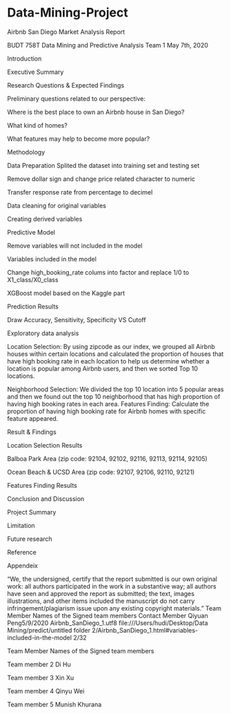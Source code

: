 # Data-Mining-Project

Airbnb San Diego Market Analysis Report

BUDT 758T Data Mining and Predictive Analysis Team 1
May 7th, 2020

Introduction

Executive Summary

Research Questions & Expected Findings

Preliminary questions related to our perspective:

Where is the best place to own an Airbnb house in San Diego?

What kind of homes?

What features may help to become more popular?

Methodology

Data Preparation
Splited the dataset into training set and testing set

Remove dollar sign and change price related character to numeric

Transfer response rate from percentage to decimel

Data cleaning for original variables

Creating derived variables

Predictive Model

Remove variables will not included in the model

Variables included in the model

Change high_booking_rate colums into factor and replace 1/0 to X1_class/X0_class

XGBoost model based on the Kaggle part

Prediction Results

Draw Accuracy, Sensitivity, Specificity VS Cutoff

Exploratory data analysis

Location Selection: By using zipcode as our index, we grouped all Airbnb houses within certain locations and calculated the
proportion of houses that have high booking rate in each location to help us determine whether a location is popular among
Airbnb users, and then we sorted Top 10 locations.

Neighborhood Selection: We divided the top 10 location into 5 popular areas and then we found out the top 10 neighborhood
that has high proportion of having high booking rates in each area.
Features Finding: Calculate the proportion of having high booking rate for Airbnb homes with specific feature appeared.

Result & Findings

Location Selection Results

Balboa Park Area (zip code: 92104, 92102, 92116, 92113, 92114, 92105)

Ocean Beach & UCSD Area (zip code: 92107, 92106, 92110, 92121)

Features Finding Results

Conclusion and Discussion

Project Summary

Limitation

Future research

Reference

Appendeix

“We, the undersigned, certify that the report submitted is our own original work: all authors participated in the work in a substantive
way; all authors have seen and approved the report as submitted; the text, images illustrations, and other items included the manuscript
do not carry infringement/plagiarism issue upon any existing copyright materials.”
Team Member Names of the Signed team members
Contact Member Qiyuan Peng5/9/2020 Airbnb_SanDiego_1.utf8
file:///Users/hudi/Desktop/Data Mining/predict/untitled folder 2/Airbnb_SanDiego_1.html#variables-included-in-the-model 2/32

Team Member Names of the Signed team members

Team member 2 Di Hu

Team member 3 Xin Xu

Team member 4 Qinyu Wei

Team member 5 Munish Khurana
